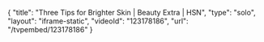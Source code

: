 {
    "title": "Three Tips for Brighter Skin | Beauty Extra | HSN",
    "type": "solo",
    "layout": "iframe-static",
    "videoId": "123178186",
    "url": "\/tvpembed\/123178186"
}
